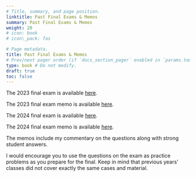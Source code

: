 ```yaml
---
# Title, summary, and page position.
linktitle: Past Final Exams & Memos
summary: Past Final Exams & Memos
weight: 20
# icon: book
# icon\_pack: fas

# Page metadata.
title: Past Final Exams & Memos
# Prev/next pager order (if `docs_section_pager` enabled in `params.toml`)
type: book # Do not modify.
draft: true
toc: false
---
```


The 2023 final exam is available [here](/../../torts2025-material/past-exam/final2023.pdf).

The 2023 final exam memo is available [here](/../../torts2025-material/past-exam/final-memo2023.pdf). 

The 2024 final exam is available [here](/../../torts2025-material/past-exam/final2024.pdf).

The 2024 final exam memo is available [here](/../../torts2025-material/past-exam/final-memo2024.pdf). 

The memos include my commentary on the questions along with strong student answers.

I would encourage you to use the questions on the exam as practice problems as you prepare for the final. Keep in mind that previous years' classes did not cover exactly the same cases and material.